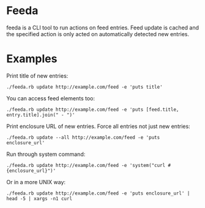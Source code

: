 # Feeda

feeda is a CLI tool to run actions on feed entries. Feed update is cached and the specified action is only acted on automatically detected new entries.

# Examples

Print title of new entries:

```
./feeda.rb update http://example.com/feed -e 'puts title'
```

You can access feed elements too:

```
./feeda.rb update http://example.com/feed -e 'puts [feed.title, entry.title].join(" - ")'
```

Print enclosure URL of new entries. Force all entries not just new entries:

```
./feeda.rb update --all http://example.com/feed -e 'puts enclosure_url'
```

Run through system command:

```
./feeda.rb update http://example.com/feed -e 'system("curl #{enclosure_url}")'
```

Or in a more UNIX way:

```
./feeda.rb update http://example.com/feed -e 'puts enclosure_url' | head -5 | xargs -n1 curl
```
